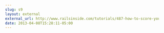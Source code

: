 ```yaml
---
slug: s9
layout: external
external_url: http://www.railsinside.com/tutorials/487-how-to-score-your-rails-apps-complexity-before-refactoring.html
date: 2013-04-08T15:28:11-05:00
---
```

